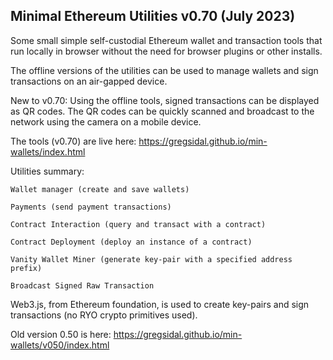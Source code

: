 ## Minimal Ethereum Utilities v0.70 (July 2023)
Some small simple self-custodial Ethereum wallet and transaction tools that run locally in browser without the need for browser plugins or other installs.

The offline versions of the utilities can be used to manage wallets and sign transactions on an air-gapped device.

New to v0.70: Using the offline tools, signed transactions can be displayed as QR codes. The QR codes can be quickly scanned and broadcast to the network using the camera on a mobile device.

The tools (v0.70) are live here: https://gregsidal.github.io/min-wallets/index.html

Utilities summary:

    Wallet manager (create and save wallets)
  
    Payments (send payment transactions)
    
    Contract Interaction (query and transact with a contract)
  
    Contract Deployment (deploy an instance of a contract)
  
    Vanity Wallet Miner (generate key-pair with a specified address prefix)
  
    Broadcast Signed Raw Transaction

Web3.js, from Ethereum foundation, is used to create key-pairs and sign transactions (no RYO crypto primitives used).

Old version 0.50 is here: https://gregsidal.github.io/min-wallets/v050/index.html

